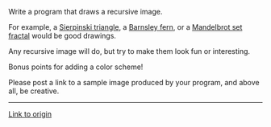 Write a program that draws a recursive image.

 For example, a [Sierpinski triangle](http://www.zeuscat.com/andrew/chaos/sierpinski.clear.gif), a [Barnsley fern](http://underdown.files.wordpress.com/2007/10/fern.png), or a [Mandelbrot set fractal](http://upload.wikimedia.org/wikipedia/commons/thumb/2/21/Mandel_zoom_00_mandelbrot_set.jpg/322px-Mandel_zoom_00_mandelbrot_set.jpg) would be good drawings. 

Any recursive image will do, but try to make them look fun or interesting.

Bonus points for adding a color scheme!

Please post a link to a sample image produced by your program, and above all, be creative.

---

[Link to origin](https://www.reddit.com/r/dailyprogrammer/pr265)